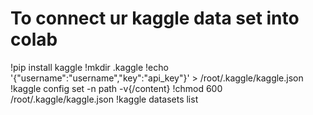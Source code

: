 # To connect ur kaggle data set into colab

!pip install kaggle
!mkdir .kaggle
!echo '{"username":"username","key":"api_key"}' > /root/.kaggle/kaggle.json
!kaggle config set -n path -v{/content}
!chmod 600 /root/.kaggle/kaggle.json
!kaggle datasets list

